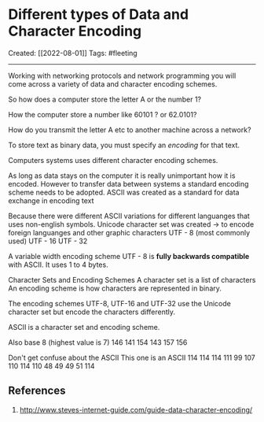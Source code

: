 

# Different types of Data and Character Encoding
Created:  [[2022-08-01]]
Tags: #fleeting 

---
Working with networking protocols and network programming 
you will come across a variety of data and character encoding schemes.


So how does a computer store the letter A or the number 1?

How the computer store a number like 60101 ? or 62.0101?

How do you transmit the letter A etc to another machine across a network?


To store text as binary data, 
you must specify an _encoding_ for that text.

Computers systems uses different character encoding schemes.

As long as data stays on the computer it is really unimportant how it is encoded.
However to transfer data between systems a standard encoding scheme needs to be adopted.
ASCII was created as a standard for data exchange in encoding text


Because there were different ASCII variations for different languanges that uses non-english symbols. 
Unicode character set was created 
-> to encode foreign languanges and other graphic characters
UTF - 8  (most commonly used)
UTF - 16
UTF - 32


A variable width encoding scheme 
UTF - 8 is **fully backwards compatible** with ASCII. 
It uses 1 to 4 bytes.


Character Sets and Encoding Schemes
A character set is a list of characters 
An encoding scheme is how characters are represented in binary.

The encoding schemes UTF-8, UTF-16 and UTF-32 use the Unicode character set 
but encode the characters differently.

ASCII is a character set and encoding scheme.




Also
base 8 (highest value is 7)
146 141 154 143 157 156

Don't get confuse about the ASCII
This one is an ASCII
114 114 114 111 99 107 110 114 110 48 49 49 51 114




## References
1. http://www.steves-internet-guide.com/guide-data-character-encoding/